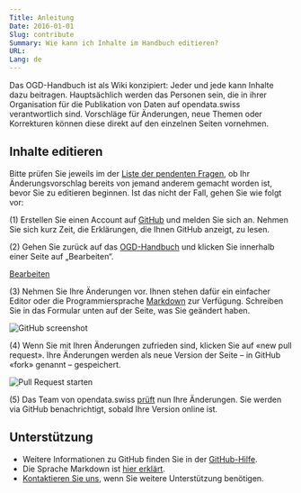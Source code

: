 ```yaml
---
Title: Anleitung
Date: 2016-01-01
Slug: contribute
Summary: Wie kann ich Inhalte im Handbuch editieren?
URL:
Lang: de
---
```


Das OGD-Handbuch ist als Wiki konzipiert: Jeder und jede kann Inhalte dazu beitragen. Hauptsächlich werden das Personen sein, die in ihrer Organisation für die Publikation von Daten auf opendata.swiss verantwortlich sind. Vorschläge für Änderungen, neue Themen oder Korrekturen können diese direkt auf den einzelnen Seiten vornehmen.

## Inhalte editieren

Bitte prüfen Sie jeweils im der [Liste der pendenten Fragen](https://github.com/opendata-swiss/ogd-handbook-wiki/issues), ob Ihr Änderungsvorschlag bereits von jemand anderem gemacht worden ist, bevor Sie zu editieren beginnen. Ist das nicht der Fall, gehen Sie wie folgt vor:

(1) Erstellen Sie einen Account auf [GitHub](https://github.com/) und melden Sie sich an. Nehmen Sie sich kurz Zeit, die Erklärungen, die Ihnen GitHub anzeigt, zu lesen.

(2) Gehen Sie zurück auf das [OGD-Handbuch](http://handbook.opendata.swiss) und klicken Sie innerhalb einer Seite auf „Bearbeiten“.

<a class="btn btn-success btn-lg" href="#">Bearbeiten</a>

(3) Nehmen Sie Ihre Änderungen vor. Ihnen stehen dafür ein einfacher Editor oder die Programmiersprache [Markdown](../../images/contribution-howto-markdown.jpg) zur Verfügung. Schreiben Sie in das Formular unten auf der Seite, was Sie geändert haben.

![GitHub screenshot](../../images/contribution-howto-github.jpg)

(4) Wenn Sie mit Ihren Änderungen zufrieden sind, klicken Sie auf «new pull request». Ihre Änderungen werden als neue Version der Seite – in GitHub «fork» genannt – gespeichert.

![Pull Request starten](../../images/newpullrequest.png)

(5) Das Team von opendata.swiss [prüft](../../images/contribution-howto-pullrequest.jpg) nun Ihre Änderungen. Sie werden via GitHub benachrichtigt, sobald Ihre Version online ist.

## Unterstützung

- Weitere Informationen zu GitHub finden Sie in der [GitHub-Hilfe](https://help.github.com/).
- Die Sprache Markdown ist [hier erklärt](http://en.support.wordpress.com/markdown-quick-reference/).
- [Kontaktieren Sie uns](mailto:opendata@bar.admin.ch), wenn Sie weitere Unterstützung benötigen.

